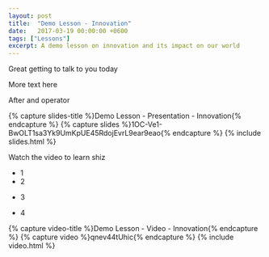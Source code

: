```yaml
---
layout: post
title:  "Demo Lesson - Innovation"
date:   2017-03-19 00:00:00 +0600
tags: ["Lessons"]
excerpt: A demo lesson on innovation and its impact on our world
---
```

Great getting to talk to you today

More text here

After and operator

{% capture slides-title %}Demo Lesson - Presentation - Innovation{% endcapture %}
{% capture slides %}1OC-Ve1-BwOLT1sa3Yk9UmKpUE45RdojEvrL9ear9eao{% endcapture %}
{% include slides.html %}

Watch the video to learn shiz
- 1
- 2
* 3
- 4

{% capture video-title %}Demo Lesson - Video - Innovation{% endcapture %}
{% capture video %}qnev44tUhic{% endcapture %}
{% include video.html %}